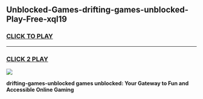 
## Unblocked-Games-drifting-games-unblocked-Play-Free-xql19
<h3>
<a href="https://premium76.site?title=drifting-games-unblocked&ref=09A">CLICK TO PLAY</a></h3>
<hr>

<h3>
<a href="https://premium76.site?title=drifting-games-unblocked&ref=09A">CLICK 2 PLAY</a>
  
</h3>

<a href="https://premium76.site?title=drifting-games-unblocked&ref=09A"><img src="https://clearcache.store/games.png"></a>


**drifting-games-unblocked games unblocked: Your Gateway to Fun and Accessible Online Gaming**
